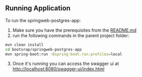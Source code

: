 ## Running Application

To run the springweb-postgres-app:
1. Make sure you have the prerequisites from the [README.md](/README.md)
2. run the following commands in the parent project folder:

```bash
mvn clean install
cd bootsrap/springweb-postgres-app
mvn spring-boot:run -Dspring-boot.run.profiles=local
```
3. Once it's running you can access the swagger ui at [http://localhost:8080/swagger-ui/index.html](http://localhost:8080/swagger-ui/index.html)
